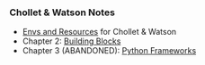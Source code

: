
### Chollet &amp; Watson Notes

* [Envs and Resources](./envs_and_resources-chollet_and_watson.html) for Chollet &amp; Watson
* Chapter 2: [Building Blocks](./chollet-watson/cw_ch02-building_blocks.py)
* Chapter 3 (ABANDONED): [Python Frameworks](./chollet-watson/cw_ch03-python_frameworks.py)
